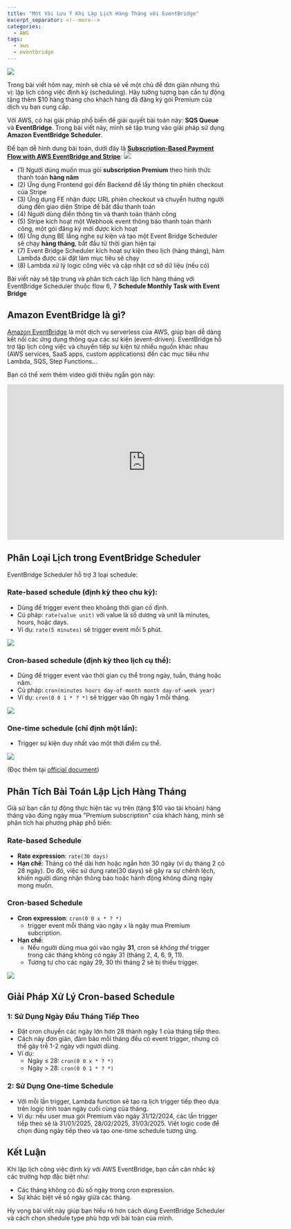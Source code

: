```yaml
---
title: "Một Vài Lưu Ý Khi Lập Lịch Hàng Tháng với EventBridge"
excerpt_separator: <!--more-->
categories:
  - AWS
tags:
  - aws
  - eventbridge
---
```


![](/assets/images/2024/12/2024-12-10-even-bridge-scheduler-cover.jpg)

Trong bài viết hôm nay, mình sẽ chia sẻ về một chủ đề đơn giản nhưng thú vị: lập lịch công việc định kỳ (scheduling). Hãy tưởng tượng bạn cần tự động tặng thêm $10 hàng tháng cho khách hàng đã đăng ký gói Premium của dịch vụ bạn cung cấp.

Với AWS, có hai giải pháp phổ biến để giải quyết bài toán này: **SQS Queue** và **EventBridge**. Trong bài viết này, mình sẽ tập trung vào giải pháp sử dụng **Amazon EventBridge Scheduler**.

Để bạn dễ hình dung bài toán, dưới đây là [**Subscription-Based Payment Flow with AWS EventBridge and Stripe**](https://drive.google.com/file/d/1zsuc1sh_sLDmxJxjsJRunB42yioDdwdm/view?usp=drive_link):
![](/assets/images/2024/12/2024-12-10-even-bridge-scheduler-flow-1.png)

- (1) Người dùng muốn mua gói **subscription Premium** theo hình thức thanh toán **hàng năm**
- (2) Ứng dụng Frontend gọi đến Backend để lấy thông tin phiên checkout của Stripe
- (3) Ứng dụng FE nhận được URL phiên checkout và chuyển hướng người dùng đến giao diện Stripe để bắt đầu thanh toán
- (4) Người dùng điền thông tin và thanh toán thành công
- (5) Stripe kích hoạt một Webhook event thông báo thanh toán thành công, một gói đăng ký mới được kích hoạt
- (6) Ứng dụng BE lắng nghe sự kiện và tạo một Event Bridge Scheduler sẽ chạy **hàng tháng**, bắt đầu từ thời gian hiện tại
- (7) Event Bridge Scheduler kích hoạt sự kiện theo lịch (hàng tháng), hàm Lambda được cài đặt làm mục tiêu sẽ chạy
- (8) Lambda xử lý logic công việc và cập nhật cơ sở dữ liệu (nếu có)

Bài viết này sẽ tập trung và phân tích cách lập lịch hàng tháng với EventBridge Scheduler thuộc flow 6, 7
**Schedule Monthly Task with Event Bridge**

## Amazon EventBridge là gì?

[Amazon EventBridge](https://aws.amazon.com/eventbridge/) là một dịch vụ serverless của AWS, giúp bạn dễ dàng kết nối các ứng dụng thông qua các sự kiện (event-driven). EventBridge hỗ trợ lập lịch công việc và chuyển tiếp sự kiện từ nhiều nguồn khác nhau (AWS services, SaaS apps, custom applications) đến các mục tiêu như Lambda, SQS, Step Functions...

Bạn có thể xem thêm video giới thiệu ngắn gọn này:
<iframe width="640" height="360" src="https://www.youtube.com/embed/5K6qpMOVS0E?si=XaQ5r_pPQI-1yD7y" frameborder="0" allowfullscreen></iframe>


## Phân Loại Lịch trong EventBridge Scheduler

EventBridge Scheduler hỗ trợ 3 loại schedule:

### **Rate-based** schedule (định kỳ theo chu kỳ):
- Dùng để trigger event theo khoảng thời gian cố định.
- Cú pháp: `rate(value unit)` với value là số dương và unit là minutes, hours, hoặc days.
- Ví dụ: `rate(5 minutes)` sẽ trigger event mỗi 5 phút.

![](/assets/images/2024/12/2024-12-10-even-bridge-scheduler-rate.png)

### **Cron-based** schedule (định kỳ theo lịch cụ thể):
- Dùng để trigger event vào thời gian cụ thể trong ngày, tuần, tháng hoặc năm.
- Cú pháp: `cron(minutes hours day-of-month month day-of-week year)`
 - Ví dụ: `cron(0 0 1 * ? *)` sẽ trigger vào 0h ngày 1 mỗi tháng.

![](/assets/images/2024/12/2024-12-10-even-bridge-scheduler-cron-1.png)

### **One-time** schedule (chỉ định một lần):
- Trigger sự kiện duy nhất vào một thời điểm cụ thể.

![](/assets/images/2024/12/2024-12-10-even-bridge-scheduler-one-time-schedule.png)

(Đọc thêm tại [official document](https://docs.aws.amazon.com/scheduler/latest/UserGuide/schedule-types.html))

## Phân Tích Bài Toán Lập Lịch Hàng Tháng

Giả sử bạn cần tự động thực hiện tác vụ trên (tặng $10 vào tài khoản) hàng tháng vào đúng ngày mua "Premium subscription" của khách hàng, mình sẽ phân tích hai phương pháp phổ biến:

### Rate-based Schedule
- **Rate expression**: `rate(30 days)`
- **Hạn chế**: Tháng có thể dài hơn hoặc ngắn hơn 30 ngày (ví dụ tháng 2 có 28 ngày). Do đó, việc sử dụng rate(30 days) sẽ gây ra sự chênh lệch, khiến người dùng nhận thông báo hoặc hành động không đúng ngày mong muốn.

### Cron-based Schedule
- **Cron expression**: `cron(0 0 x * ? *)`
  - trigger event mỗi tháng vào ngày `x` là ngày mua Premium subcription.
- **Hạn chế**:
  - Nếu người dùng mua gói vào ngày **31**, cron sẽ *không thể* trigger trong các tháng không có ngày 31 (tháng 2, 4, 6, 9, 11).
  - Tương tự cho các ngày 29, 30 thì tháng 2 sẽ bị thiếu trigger.

![](/assets/images/2024/12/2024-12-10-even-bridge-scheduler-cron.png)

## Giải Pháp Xử Lý Cron-based Schedule
### 1: Sử Dụng Ngày Đầu Tháng Tiếp Theo
- Đặt cron chuyển các ngày lớn hơn 28 thành ngày 1 của tháng tiếp theo.
- Cách này đơn giản, đảm bảo mỗi tháng đều có event trigger, nhưng có thể gây trễ 1-2 ngày với người dùng.
- Ví dụ:
  - Ngày ≤ 28: `cron(0 0 x * ? *)`
  - Ngày > 28: `cron(0 0 1 * ? *)`

### 2: Sử Dụng One-time Schedule
- Với mỗi lần trigger, Lambda function sẽ tạo ra lịch trigger tiếp theo dựa trên logic tính toán ngày cuối cùng của tháng.
- Ví dụ: nếu user mua gói Premium vào ngày 31/12/2024, các lần trigger tiếp theo sẽ là 31/01/2025, 28/02/2025, 31/03/2025. Viết logic code để chọn đúng ngày tiếp theo và tạo one-time schedule tương ứng.

## Kết Luận
Khi lập lịch công việc định kỳ với AWS EventBridge, bạn cần cân nhắc kỹ các trường hợp đặc biệt như:

- Các tháng không có đủ số ngày trong cron expression.
- Sự khác biệt về số ngày giữa các tháng.

Hy vọng bài viết này giúp bạn hiểu rõ hơn cách dùng EventBridge Scheduler và cách chọn shedule type phù hợp với bài toán của mình.